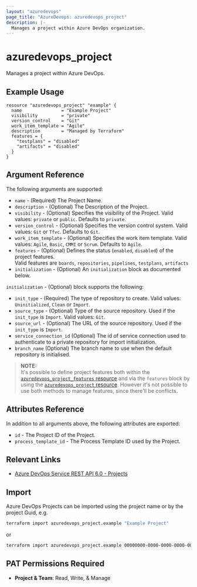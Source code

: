 ```yaml
---
layout: "azuredevops"
page_title: "AzureDevops: azuredevops_project"
description: |-
  Manages a project within Azure DevOps organization.
---
```


# azuredevops_project

Manages a project within Azure DevOps.

## Example Usage

```hcl
resource "azuredevops_project" "example" {
  name               = "Example Project"
  visibility         = "private"
  version_control    = "Git"
  work_item_template = "Agile"
  description        = "Managed by Terraform"
  features = {
    "testplans" = "disabled"
    "artifacts" = "disabled"
  }
}
```

## Argument Reference

The following arguments are supported:

- `name` - (Required) The Project Name.
- `description` - (Optional) The Description of the Project.
- `visibility` - (Optional) Specifies the visibility of the Project. Valid values: `private` or `public`. Defaults to `private`.
- `version_control` - (Optional) Specifies the version control system. Valid values: `Git` or `Tfvc`. Defaults to `Git`.
- `work_item_template` - (Optional) Specifies the work item template. Valid values: `Agile`, `Basic`, `CMMI` or `Scrum`. Defaults to `Agile`.
- `features` - (Optional) Defines the status (`enabled`, `disabled`) of the project features.  
   Valid features are `boards`, `repositories`, `pipelines`, `testplans`, `artifacts`
- `initialization` - (Optional) An `initialization` block as documented below.

`initialization` - (Optional) block supports the following:

- `init_type` - (Required) The type of repository to create. Valid values: `Uninitialized`, `Clean` or `Import`.
- `source_type` - (Optional) Type of the source repository. Used if the `init_type` is `Import`. Valid values: `Git`.
- `source_url` - (Optional) The URL of the source repository. Used if the `init_type` is `Import`.
- `service_connection_id` (Optional) The id of service connection used to authenticate to a private repository for import initialization.
- `branch_name` (Optional) The branch name to use when the default repository is initialised. 


> **NOTE:**  
> It's possible to define project features both within the [`azuredevops_project_features` resource](project_features.html) and
> via the `features` block by using the [`azuredevops_project` resource](project.html).
> However it's not possible to use both methods to manage features, since there'll be conflicts.

## Attributes Reference

In addition to all arguments above, the following attributes are exported:

- `id` - The Project ID of the Project.
- `process_template_id` - The Process Template ID used by the Project.

## Relevant Links

- [Azure DevOps Service REST API 6.0 - Projects](https://docs.microsoft.com/en-us/rest/api/azure/devops/core/projects?view=azure-devops-rest-6.0)

## Import

Azure DevOps Projects can be imported using the project name or by the project Guid, e.g.

```sh
terraform import azuredevops_project.example "Example Project"
```

or

```sh
terraform import azuredevops_project.example 00000000-0000-0000-0000-000000000000
```

## PAT Permissions Required

- **Project & Team**: Read, Write, & Manage
